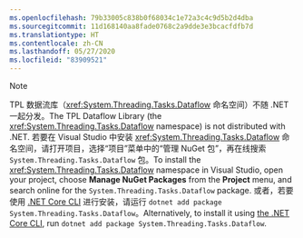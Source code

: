 ```yaml
---
ms.openlocfilehash: 79b33005c838b0f68034c1e72a3c4c9d5b2d4dba
ms.sourcegitcommit: 11d168140aa8fade0768c2a9dde3e3bcacfdfb7d
ms.translationtype: HT
ms.contentlocale: zh-CN
ms.lasthandoff: 05/27/2020
ms.locfileid: "83909521"
---
```

> [!NOTE]
> <span data-ttu-id="f10c9-101">TPL 数据流库（<xref:System.Threading.Tasks.Dataflow> 命名空间）不随 .NET 一起分发。</span><span class="sxs-lookup"><span data-stu-id="f10c9-101">The TPL Dataflow Library (the <xref:System.Threading.Tasks.Dataflow> namespace) is not distributed with .NET.</span></span> <span data-ttu-id="f10c9-102">若要在 Visual Studio 中安装 <xref:System.Threading.Tasks.Dataflow> 命名空间，请打开项目，选择“项目”菜单中的“管理 NuGet 包”，再在线搜索 `System.Threading.Tasks.Dataflow` 包。</span><span class="sxs-lookup"><span data-stu-id="f10c9-102">To install the <xref:System.Threading.Tasks.Dataflow> namespace in Visual Studio, open your project, choose **Manage NuGet Packages** from the **Project** menu, and search online for the `System.Threading.Tasks.Dataflow` package.</span></span> <span data-ttu-id="f10c9-103">或者，若要使用 [.NET Core CLI](/dotnet/core/tools/) 进行安装，请运行 `dotnet add package System.Threading.Tasks.Dataflow`。</span><span class="sxs-lookup"><span data-stu-id="f10c9-103">Alternatively, to install it using [the .NET Core CLI](/dotnet/core/tools/), run `dotnet add package System.Threading.Tasks.Dataflow`.</span></span>
